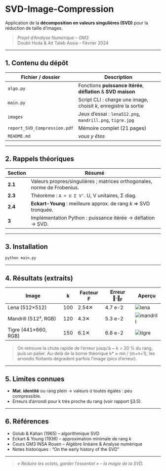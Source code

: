 # SVD-Image-Compression  
Application de la **décomposition en valeurs singulières (SVD)** pour la réduction de taille d’images.

> *Projet d’Analyse Numérique – GM3*  
> Doubli Hoda & Ait Taleb Assia – Février 2024

---

## 1. Contenu du dépôt

| Fichier / dossier                | Description                                                     |
|---------------------------------|-----------------------------------------------------------------|
| `algo.py`                       | Fonctions **puissance itérée**, **déflation** & **SVD maison**  |
| `main.py`                       | Script CLI : charge une image, choisit *k*, enregistre la sortie |
| `images`                       | Jeux d’essai : `lena512.png`, `mandrill.png`, `tigre.jpg`        |
| `report_SVD_Compression.pdf`    | Mémoire complet (21 pages)                                      |
| `README.md`                     | *vous y êtes*                                                   |

---

## 2. Rappels théoriques

| Section | Résumé |
|---------|--------|
| **2.1** | Valeurs propres/singulières ; matrices orthogonales, norme de Frobenius. |
| **2.3** | Théorème : `A = U Σ Vᵀ`.  U, V unitaires, Σ diag. |
| **2.4** | **Eckart-Young** : meilleure approx. de rang *k* ⇒ SVD tronquée. |
| **3**   | Implémentation Python : puissance itérée → déflation → SVD. |

---

## 3. Installation

```bash
python main.py
````

---

## 4. Résultats (extraits)

| Image                | k   | Facteur F | Erreur ‖·‖<sub>F</sub> | Aperçu                       |
| -------------------- | --- | --------- | ---------------------- | ---------------------------- |
| Lena (512×512)       | 100 | 2.54✕     | 4.7 e-2                | ![lena](docs/lena100.png)    |
| Mandrill (512², RGB) | 120 | 4.3✕      | 5.3 e-2                | ![mandrill](docs/man120.png) |
| Tigre (441×660, RGB) | 150 | 6.1✕      | 6.8 e-2                | ![tigre](docs/tigre150.png)  |

> On retrouve la chute rapide de l’erreur jusqu’à \~ k = 20 % du rang, puis un palier.
> Au-delà de la borne théorique k\* ≈ mn / (m+n+1), les arrondis flottants dégradent parfois l’image (pics d’erreur).

---

## 5. Limites connues

* **Mat. identité** ou rang plein → valeurs σ toutes égales : peu compressible.
* Erreurs d’arrondi pour k très proche du rang (voir rapport §3.5).

---

## 6. Références

* Golub & Kahan (1965) – algorithmique SVD
* Eckart & Young (1936) – approximation minimale de rang *k*
* Cours GM3 INSA Rouen – Algèbre linéaire & Analyse numérique
* Notes historiques : “On the early history of the SVD”

---

> *« Réduire les octets, garder l’essentiel » – la magie de la SVD.*

```
